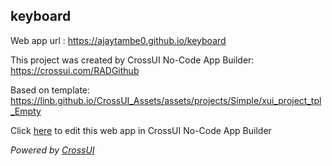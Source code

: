 ## keyboard
Web app url : https://ajaytambe0.github.io/keyboard

This project was created by CrossUI No-Code App Builder: https://crossui.com/RADGithub

Based on template: https://linb.github.io/CrossUI_Assets/assets/projects/Simple/xui_project_tpl_Empty

Click [here](https://crossui.com/RADGithub/#!from=github&owner=ajaytambe0&repo=keyboard) to edit this web app in CrossUI No-Code App Builder

<i>Powered by [CrossUI](https://crossui.com)</i>
